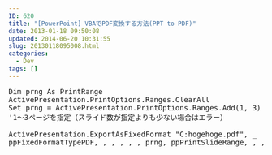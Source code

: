 ```yaml
---
ID: 620
title: "[PowerPoint] VBAでPDF変換する方法(PPT to PDF)"
date: 2013-01-18 09:50:08
updated: 2014-06-20 10:31:55
slug: 20130118095008.html
categories:
  - Dev
tags: []
---
```


<pre class="linenums">Dim prng As PrintRange
ActivePresentation.PrintOptions.Ranges.ClearAll
Set prng = ActivePresentation.PrintOptions.Ranges.Add(1, 3)
'1～3ページを指定（スライド数が指定よりも少ない場合はエラー）

ActivePresentation.ExportAsFixedFormat "C:hogehoge.pdf", _
ppFixedFormatTypePDF, , , , , , prng, ppPrintSlideRange, , , , , , False</pre>
